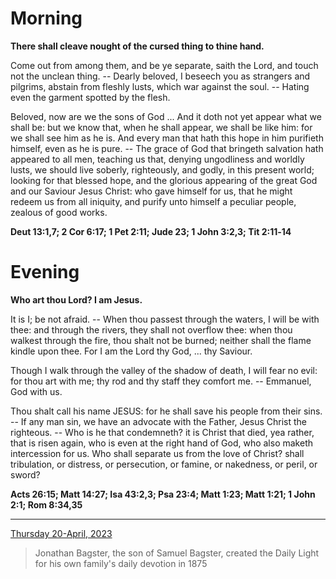 # Morning

**There shall cleave nought of the cursed thing to thine hand.**
 
Come out from among them, and be ye separate, saith the Lord, and touch not the unclean thing. -- Dearly beloved, I beseech you as strangers and pilgrims, abstain from fleshly lusts, which war against the soul. -- Hating even the garment spotted by the flesh.
 
Beloved, now are we the sons of God ... And it doth not yet appear what we shall be: but we know that, when he shall appear, we shall be like him: for we shall see him as he is. And every man that hath this hope in him purifieth himself, even as he is pure. -- The grace of God that bringeth salvation hath appeared to all men, teaching us that, denying ungodliness and worldly lusts, we should live soberly, righteously, and godly, in this present world; looking for that blessed hope, and the glorious appearing of the great God and our Saviour Jesus Christ: who gave himself for us, that he might redeem us from all iniquity, and purify unto himself a peculiar people, zealous of good works.  

**Deut 13:1,7; 2 Cor 6:17; 1 Pet 2:11; Jude 23; 1 John 3:2,3; Tit 2:11‑14**

# Evening

**Who art thou Lord? I am Jesus.**
 
It is I; be not afraid. -- When thou passest through the waters, I will be with thee: and through the rivers, they shall not overflow thee: when thou walkest through the fire, thou shalt not be burned; neither shall the flame kindle upon thee. For I am the Lord thy God, ... thy Saviour.
 
Though I walk through the valley of the shadow of death, I will fear no evil: for thou art with me; thy rod and thy staff they comfort me. -- Emmanuel, God with us.
 
Thou shalt call his name JESUS: for he shall save his people from their sins. -- If any man sin, we have an advocate with the Father, Jesus Christ the righteous. -- Who is he that condemneth? it is Christ that died, yea rather, that is risen again, who is even at the right hand of God, who also maketh intercession for us. Who shall separate us from the love of Christ? shall tribulation, or distress, or persecution, or famine, or nakedness, or peril, or sword?  

**Acts 26:15; Matt 14:27; Isa 43:2,3; Psa 23:4; Matt 1:23; Matt 1:21; 1 John 2:1; Rom 8:34,35**

---

[Thursday 20-April, 2023](https://t.me/s/daily_light)

> Jonathan Bagster, the son of Samuel Bagster, created the Daily Light for his own family's daily devotion in 1875


